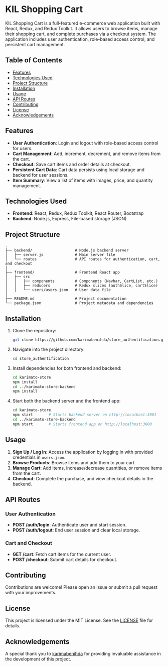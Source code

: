 

# KIL Shopping Cart

KIL Shopping Cart is a  full-featured e-commerce web application built with React, Redux, and Redux Toolkit. It allows users to browse items, manage their shopping cart, and complete purchases via a checkout system. The application includes user authentication, role-based access control, and persistent cart management.

## Table of Contents

- [Features](#features)
- [Technologies Used](#technologies-used)
- [Project Structure](#project-structure)
- [Installation](#installation)
- [Usage](#usage)
- [API Routes](#api-routes)
- [Contributing](#contributing)
- [License](#license)
- [Acknowledgements](#acknowledgements)

## Features

- **User Authentication**: Login and logout with role-based access control for users.
- **Cart Management**: Add, increment, decrement, and remove items from the cart.
- **Checkout**: Save cart items and order details at checkout.
- **Persistent Cart Data**: Cart data persists using local storage and backend for user sessions.
- **Item Summary**: View a list of items with images, price, and quantity management.

## Technologies Used

- **Frontend**: React, Redux, Redux Toolkit, React Router, Bootstrap
- **Backend**: Node.js, Express, File-based storage (JSON)

## Project Structure

```
.
├── backend/                   # Node.js backend server
│   ├── server.js              # Main server file
│   └── routes                 # API routes for authentication, cart, and checkout
│
├── frontend/                  # Frontend React app
│   ├── src
│   │   ├── components         # Components (Navbar, CartList, etc.)
│   │   ├── reducers           # Redux slices (authSlice, cartSlice)
│   │   └── users/users.json   # User data file
│
├── README.md                  # Project documentation
└── package.json               # Project metadata and dependencies
```

## Installation

1. Clone the repository:

    ```bash
    git clone https://github.com/karimabenihda/store_authentification.git
    ```

2. Navigate into the project directory:

    ```bash
    cd store_authentification
    ```

3. Install dependencies for both frontend and backend:

    ```bash
    cd karimato-store
    npm install
    cd ../karimato-store-backend
    npm install
    ```

4. Start both the backend server and the frontend app:

    ```bash
    cd karimato-store
    npm start       # Starts backend server on http://localhost:3001
    cd ../karimato-store-backend
    npm start       # Starts frontend app on http://localhost:3000
    ```

## Usage

1. **Sign Up / Log In**: Access the application by logging in with provided credentials in `users.json`.
2. **Browse Products**: Browse items and add them to your cart.
3. **Manage Cart**: Add items, increase/decrease quantities, or remove items from the cart.
4. **Checkout**: Complete the purchase, and view checkout details in the backend.

## API Routes

### **User Authentication**

- **POST /auth/login**: Authenticate user and start session.
- **POST /auth/logout**: End user session and clear local storage.

### **Cart and Checkout**

- **GET /cart**: Fetch cart items for the current user.
- **POST /checkout**: Submit cart details for checkout.

## Contributing

Contributions are welcome! Please open an issue or submit a pull request with your improvements.

## License

This project is licensed under the MIT License. See the [LICENSE](LICENSE) file for details.

## Acknowledgements

A special thank you to [karimabenihda](https://github.com/karimabenihda) for providing invaluable assistance in the development of this project.


